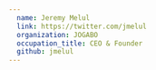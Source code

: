 ```yaml
---
  name: Jeremy Melul
  link: https://twitter.com/jmelul
  organization: JOGABO
  occupation_title: CEO & Founder
  github: jmelul
---
```

